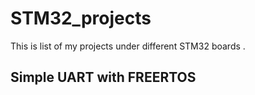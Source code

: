 # STM32_projects
This is list of my projects under different STM32 boards .
## Simple UART with FREERTOS
